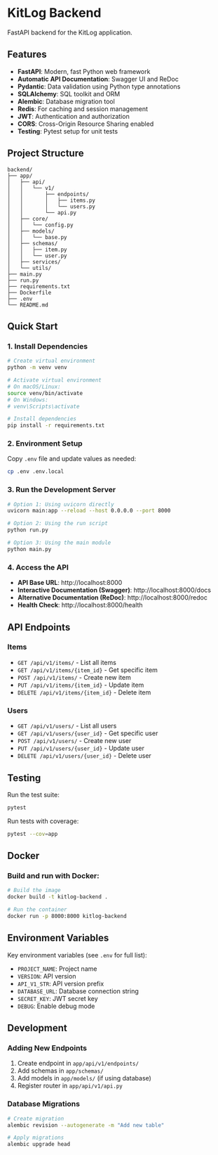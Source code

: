 # KitLog Backend

FastAPI backend for the KitLog application.

## Features

- **FastAPI**: Modern, fast Python web framework
- **Automatic API Documentation**: Swagger UI and ReDoc
- **Pydantic**: Data validation using Python type annotations
- **SQLAlchemy**: SQL toolkit and ORM
- **Alembic**: Database migration tool
- **Redis**: For caching and session management
- **JWT**: Authentication and authorization
- **CORS**: Cross-Origin Resource Sharing enabled
- **Testing**: Pytest setup for unit tests

## Project Structure

```
backend/
├── app/
│   ├── api/
│   │   └── v1/
│   │       ├── endpoints/
│   │       │   ├── items.py
│   │       │   └── users.py
│   │       └── api.py
│   ├── core/
│   │   └── config.py
│   ├── models/
│   │   └── base.py
│   ├── schemas/
│   │   ├── item.py
│   │   └── user.py
│   ├── services/
│   └── utils/
├── main.py
├── run.py
├── requirements.txt
├── Dockerfile
├── .env
└── README.md
```

## Quick Start

### 1. Install Dependencies

```bash
# Create virtual environment
python -m venv venv

# Activate virtual environment
# On macOS/Linux:
source venv/bin/activate
# On Windows:
# venv\Scripts\activate

# Install dependencies
pip install -r requirements.txt
```

### 2. Environment Setup

Copy `.env` file and update values as needed:

```bash
cp .env .env.local
```

### 3. Run the Development Server

```bash
# Option 1: Using uvicorn directly
uvicorn main:app --reload --host 0.0.0.0 --port 8000

# Option 2: Using the run script
python run.py

# Option 3: Using the main module
python main.py
```

### 4. Access the API

- **API Base URL**: http://localhost:8000
- **Interactive Documentation (Swagger)**: http://localhost:8000/docs
- **Alternative Documentation (ReDoc)**: http://localhost:8000/redoc
- **Health Check**: http://localhost:8000/health

## API Endpoints

### Items
- `GET /api/v1/items/` - List all items
- `GET /api/v1/items/{item_id}` - Get specific item
- `POST /api/v1/items/` - Create new item
- `PUT /api/v1/items/{item_id}` - Update item
- `DELETE /api/v1/items/{item_id}` - Delete item

### Users
- `GET /api/v1/users/` - List all users
- `GET /api/v1/users/{user_id}` - Get specific user
- `POST /api/v1/users/` - Create new user
- `PUT /api/v1/users/{user_id}` - Update user
- `DELETE /api/v1/users/{user_id}` - Delete user

## Testing

Run the test suite:

```bash
pytest
```

Run tests with coverage:

```bash
pytest --cov=app
```

## Docker

### Build and run with Docker:

```bash
# Build the image
docker build -t kitlog-backend .

# Run the container
docker run -p 8000:8000 kitlog-backend
```

## Environment Variables

Key environment variables (see `.env` for full list):

- `PROJECT_NAME`: Project name
- `VERSION`: API version
- `API_V1_STR`: API version prefix
- `DATABASE_URL`: Database connection string
- `SECRET_KEY`: JWT secret key
- `DEBUG`: Enable debug mode

## Development

### Adding New Endpoints

1. Create endpoint in `app/api/v1/endpoints/`
2. Add schemas in `app/schemas/`
3. Add models in `app/models/` (if using database)
4. Register router in `app/api/v1/api.py`

### Database Migrations

```bash
# Create migration
alembic revision --autogenerate -m "Add new table"

# Apply migrations
alembic upgrade head
```
